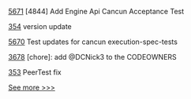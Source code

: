 
[5671](https://github.com/hyperledger/besu/pull/5671) [4844] Add Engine Api  Cancun Acceptance Test

[354](https://github.com/hyperledger/iroha-java/pull/354) version update

[5670](https://github.com/hyperledger/besu/pull/5670) Test updates for cancun execution-spec-tests

[3678](https://github.com/hyperledger/iroha/pull/3678) [chore]: add @DCNick3 to the CODEOWNERS

[353](https://github.com/hyperledger/iroha-java/pull/353) PeerTest fix


[See more >>>](https://start-here.hyperledger.org/pull-requests)
